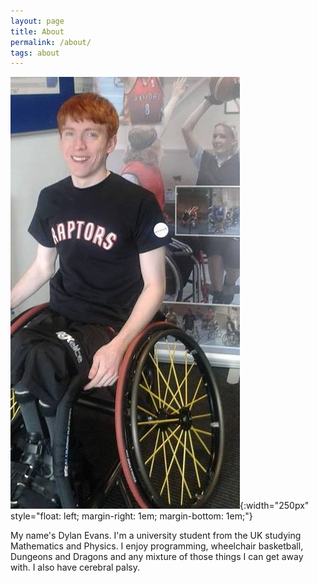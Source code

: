 ```yaml
---
layout: page
title: About
permalink: /about/
tags: about
---
```


![Me](/images/me.jpg){:width="250px" style="float: left; margin-right: 1em; margin-bottom: 1em;"}

My name's Dylan Evans. I'm a university student from the UK studying
Mathematics and Physics. I enjoy programming, wheelchair basketball,
Dungeons and Dragons and any mixture of those things I can get away with.
I also have cerebral palsy.

